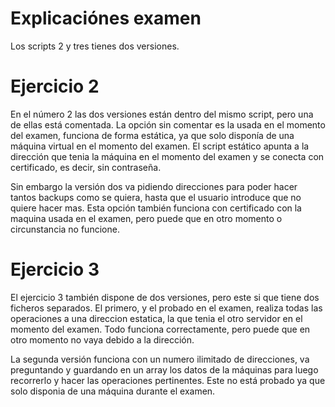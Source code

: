 # Explicaciónes examen

Los scripts 2 y tres tienes dos versiones.

# Ejercicio 2
En el número 2 las dos versiones están dentro del mismo script, pero una de ellas está comentada.
La opción sin comentar es la usada en el momento del examen, funciona de forma estática, ya que solo
disponía de una máquina virtual en el momento del examen. El script estático apunta a la dirección
que tenia la máquina en el momento del examen y se conecta con certificado, es decir, sin contraseña.

Sin embargo la versión dos va pidiendo direcciones para poder hacer tantos backups como se quiera, hasta
que el usuario introduce que no quiere hacer mas. Esta opción también funciona con certificado con la
maquina usada en el examen, pero puede que en otro momento o circunstancia no funcione.

# Ejercicio 3
El ejercicio 3 también dispone de dos versiones, pero este si que tiene dos ficheros separados.
El primero, y el probado en el examen, realiza todas las operaciones a una direccion estatica,
la que tenia el otro servidor en el momento del examen. Todo funciona correctamente, pero puede
que en otro momento no vaya debido a la dirección.

La segunda versión funciona con un numero ilimitado de direcciones, va preguntando y guardando en un array los
datos de la máquinas para luego recorrerlo y hacer las operaciones pertinentes.
Este no está probado ya que solo disponia de una máquina durante el examen.
